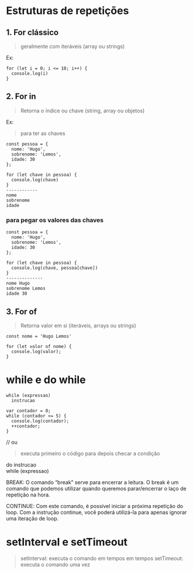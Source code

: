 # Estruturas de repetições

## 1. For clássico 
> geralmente com iteráveis (array ou strings) <br>

Ex:
```
for (let i = 0; i <= 10; i++) {
  console.log(i)
}
```
## 2. For in 
> Retorna o índice ou chave (string, array ou objetos)

Ex:
>para ter as chaves
```
const pessoa = {
  nome: 'Hugo',
  sobrenome: 'Lemos',
  idade: 30
};

for (let chave in pessoa) {
  console.log(chave)
}
------------
nome
sobrenome
idade

```
### para pegar os valores das chaves
```
const pessoa = {
  nome: 'Hugo',
  sobrenome: 'Lemos',
  idade: 30
};

for (let chave in pessoa) {
  console.log(chave, pessoa[chave])
}
--------------
nome Hugo
sobrenome Lemos
idade 30
```

## 3. For of
> Retorna  valor em si (iteráveis, arrays ou strings)
```
const nome = 'Hugo Lemos'

for (let valor of nome) {
  console.log(valor);
}
```
# while e do while
```
while (expressao)
  instrucao

var contador = 0;
while (contador <= 5) {
  console.log(contador);
  ++contador;
}
```
// ou
>executa primeiro o código para depois checar a condição

do
  instrucao <br>
while (expressao)

BREAK:
O comando “break” serve para encerrar a leitura. O break é um comando que podemos utilizar quando queremos parar/encerrar o laço de repetição na hora.

CONTINUE:
Com este comando, é possível iniciar a próxima repetição do loop. 
Com a instrução continue, você poderá utilizá-la para apenas ignorar  uma iteração de loop.

# setInterval e setTimeout

>setInterval:  executa o comando em tempos em tempos 
>setTimeout: executa o comando uma vez 